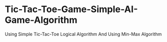 # Tic-Tac-Toe-Game-Simple-AI-Game-Algorithm
Using Simple Tic-Tac-Toe Logical Algorithm And Using Min-Max Algorithm
